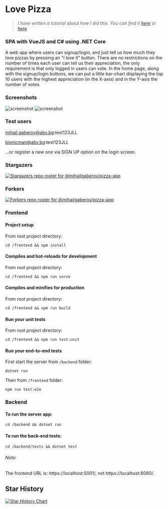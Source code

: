 # Love Pizza

>_I have written a tutorial about how I did this. You can find it [here](https://www.mihailgaberov.com/how-to-build-a-spa-with-vue.js-and-c-using-.net-core)
or [here](https://www.freecodecamp.org/news/how-to-build-an-spa-with-vuejs-and-c-using-net-core/)_

### SPA with VueJS and C# using .NET Core
A web app where users can signup/login, and just tell us how much they love pizzas by pressing an "I love it" button.
There are no restrictions on the number of times each user can tell us their appreciation, the only requirement is that only logged in users can vote.
In the home page, along with the signup/login buttons, we can put a little bar-chart displaying the top 10 users with the highest appreciation (in the X-axis) and in the Y-axis the number of votes.


### Screenshots
![screenshot](https://github.com/mihailgaberov/pizza-app/blob/master/screenshots/login.png)
![screenshot](https://github.com/mihailgaberov/pizza-app/blob/master/screenshots/dashboard.png)

### Test users

mihail.gaberov@abv.bg:test123JLL

bionicman@abv.bg:test123JLL

...or register a new one via SIGN UP option on the login screen.

### Stargazers
[![Stargazers repo roster for @mihailgaberov/pizza-app](https://reporoster.com/stars/mihailgaberov/pizza-app)](https://github.com/mihailgaberov/pizza-app/stargazers)
### Forkers
[![Forkers repo roster for @mihailgaberov/pizza-app](https://reporoster.com/forks/mihailgaberov/pizza-app)](https://github.com/mihailgaberov/pizza-app/network/members)


### Frontend

#### Project setup
From root project directory:
```
cd /frontend && npm install
```

#### Compiles and hot-reloads for development
From root project directory:
```
cd /frontend && npm run serve
```

#### Compiles and minifies for production
From root project directory:
```
cd /frontend && npm run build
```

#### Run your unit tests
From root project directory:
```
cd /frontend && npm run test:unit
```

#### Run your end-to-end tests
First start the server from `/backend` folder:
```
dotnet run
```
Then from `/frontend` folder:
```
npm run test:e2e
```

### Backend
#### To run the server app:
```
cd /backend && dotnet run
```

#### To run the back-end tests:
```
cd /backend/tests && dotnet test
```

###### Note:
The frontend URL is: https://localhost:5001/, not https://localhost:8080/.

## Star History

[![Star History Chart](https://api.star-history.com/svg?repos=mihailgaberov/pizza-app&type=Date)](https://star-history.com/#mihailgaberov/pizza-app&Date)

